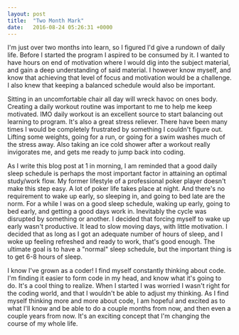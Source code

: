 ```yaml
---
layout: post
title:  "Two Month Mark"
date:   2016-08-24 05:26:31 +0000
---
```



I'm just over two months into learn, so I figured I'd give a rundown of daily life. Before I started the program I aspired to be consumed by it. I wanted to have hours on end of motivation where I would dig into the subject material, and gain a deep understanding of said material. I however know myself, and know that achieving that level of focus and motivation would be a challenge. I also knew that keeping a balanced schedule would also be important. 

Sitting in an uncomfortable chair all day will wreck havoc on ones body. Creating a daily workout routine was important to me to help me keep motivated. IMO daily workout is an excellent source to start balancing out learning to program. It's also a great stress reliever. There have been many times I would be completely frustrated by something I couldn't figure out. Lifting some weights, going for a run, or going for a swim washes much of the stress away. Also taking an ice cold shower after a workout really invigorates me, and gets me ready to jump back into coding. 

As I write this blog post at 1 in morning, I am reminded that a good daily sleep schedule is perhaps the most important factor in attaining an optimal study/work flow. My former lifestyle of a professional poker player doesn't make this step easy. A lot of poker life takes place at night. And there's no requirement to wake up early, so sleeping in, and going to bed late are the norm. For a while I was on a good sleep schedule, waking up early, going to bed early, and getting a good days work in. Inevitably the cycle was disrupted by something or another. I decided that forcing myself to wake up early wasn't productive. It lead to slow moving days, with little motivation. I decided that as long as I got an adequate number of hours of sleep, and I woke up feeling refreshed and ready to work, that's good enough. The ultimate goal is to have a "normal" sleep schedule, but the important thing is to get 6-8 hours of sleep.

I know I've grown as a coder! I find myself constantly thinking about code. I'm finding it easier to form code in my head, and know what it's going to do. It's a cool thing to realize. When I started I was worried I wasn't right for the coding world, and that I wouldn't be able to adjust my thinking. As I find myself thinking more and more about code, I am hopeful and excited as to what I'll know and be able to do a couple months from now, and then even a couple years from now. It's an exciting concept that I'm changing the course of my whole life. 



